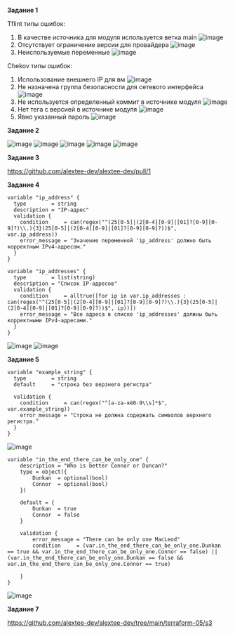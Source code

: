**Задание 1**

Tflint типы ошибок: 
  1) В качестве источника для модуля используется ветка main
  ![image](https://github.com/user-attachments/assets/52be1da6-c350-4d7e-bb4f-c12fdb5746e4)
  2) Отсутствует ограничение версии для провайдера
     ![image](https://github.com/user-attachments/assets/60c87569-b046-4cba-971f-a010d0ba3ae3)
  3) Неиспользуемые переменные
     ![image](https://github.com/user-attachments/assets/f6a86233-fd5e-4a69-8638-0c6e66d93792)

Chekov типы ошибок:
  1) Использование внешнего IP для вм
     ![image](https://github.com/user-attachments/assets/cd4eec49-b62c-4a5f-ac3a-046e955b3d0b)
  2) Не назначена группа безопасности для сетевого интерфейса
     ![image](https://github.com/user-attachments/assets/7faf014d-add2-4c2b-8e85-1a1869a55bbf)
  3) Не используется определенный коммит в источнике модуля
     ![image](https://github.com/user-attachments/assets/40dc0304-100f-4282-a2a9-431e63c718d8)
  4) Нет тега с версией в источнике модуля
     ![image](https://github.com/user-attachments/assets/b7dd0196-fbd8-434e-a566-63b7451710af)
  5) Явно указанный пароль
     ![image](https://github.com/user-attachments/assets/f39c6cc0-1e0e-40c8-98a2-5ceaf48d03fe)

**Задание 2**

![image](https://github.com/user-attachments/assets/d9cd1dc1-80d3-491b-9ff5-9644cedb5a49)
![image](https://github.com/user-attachments/assets/ac8e7944-70fc-4db3-94ae-e7148fdc5778)
![image](https://github.com/user-attachments/assets/05050ffd-8ec6-469f-8781-24b6514b4818)
![image](https://github.com/user-attachments/assets/238191d3-c507-421e-8a70-87c688a5b58f)
![image](https://github.com/user-attachments/assets/735a7548-9ae7-429b-8454-a2dc0781e82f)

**Задание 3**

https://github.com/alextee-dev/alextee-dev/pull/1

**Задание 4**

```
variable "ip_address" {
  type        = string
  description = "IP-адрес"
  validation {
    condition     = can(regex("^(25[0-5]|(2[0-4][0-9]|[01]?[0-9][0-9]?)\\.){3}(25[0-5]|(2[0-4][0-9]|[01]?[0-9][0-9]?))$", var.ip_address))
    error_message = "Значение переменной 'ip_address' должно быть корректным IPv4-адресом."
  }
}

variable "ip_addresses" {
  type        = list(string)
  description = "Список IP-адресов"
  validation {
    condition     = alltrue([for ip in var.ip_addresses : can(regex("^(25[0-5]|(2[0-4][0-9]|[01]?[0-9][0-9]?)\\.){3}(25[0-5]|(2[0-4][0-9]|[01]?[0-9][0-9]?))$", ip))])
    error_message = "Все адреса в списке 'ip_addresses' должны быть корректными IPv4-адресами."
  }
}
```
![image](https://github.com/user-attachments/assets/720a4f85-0038-4f9c-b329-1e7658109894)
![image](https://github.com/user-attachments/assets/aa75d378-3f88-4463-aa36-f0cefce6ca39)

**Задание 5**

```
variable "example_string" {
  type        = string
  default     = "строка без верзнего регистра"

  validation {
    condition     = can(regex("^[a-zа-яё0-9\\s]*$", var.example_string))
    error_message = "Строка не должна содержать символов верхнего регистра."
  }
}
```
![image](https://github.com/user-attachments/assets/3c85f65e-0e10-43b7-ac8b-85aa35ab2470)

```
variable "in_the_end_there_can_be_only_one" {
    description = "Who is better Connor or Duncan?"
    type = object({
        Dunkan  = optional(bool)
        Connor  = optional(bool)
    })

    default = {
        Dunkan  = true
        Connor  = false
    }

    validation {
        error_message = "There can be only one MacLeod"
        condition     = (var.in_the_end_there_can_be_only_one.Dunkan == true && var.in_the_end_there_can_be_only_one.Connor == false) || (var.in_the_end_there_can_be_only_one.Dunkan == false && var.in_the_end_there_can_be_only_one.Connor == true)
                        
    }
}
```
![image](https://github.com/user-attachments/assets/a94fd21a-3103-4991-9dc5-d7776cdb39c6)

**Задание 7**

https://github.com/alextee-dev/alextee-dev/tree/main/terraform-05/s3

